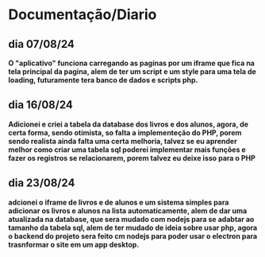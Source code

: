 # Documentação/Diario

## dia 07/08/24 

**O "aplicativo" funciona carregando as paginas por um iframe que fica na tela principal da pagina, alem de ter um script e um style para uma tela de loading, futuramente tera banco de dados e scripts php.**

## dia 16/08/24

**Adicionei e criei a tabela da database dos livros e dos alunos, agora, de certa forma, sendo otimista, so falta a implementeção do PHP, porem sendo realista ainda falta uma certa melhoria, talvez se eu aprender melhor como criar uma tabela sql poderei implementar mais funções  e fazer os registros se relacionarem, porem talvez eu deixe isso para o PHP**


## dia 23/08/24

**adcionei o iframe de livros e de alunos e um sistema simples para adicionar os livros e alunos na lista automaticamente, alem de dar uma atualizada na database, que sera mudado com nodejs para se adabtar ao tamanho da tabela sql, alem de ter mudado de ideia sobre usar php, agora o backend do projeto sera feito cm nodejs para poder usar o electron para trasnformar o site em um app desktop.**
